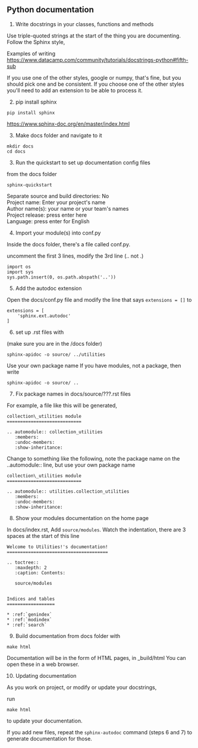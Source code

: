 ## Python documentation

1. Write docstrings in your classes, functions and methods

Use triple-quoted strings at the start of the thing you are documenting. Follow the Sphinx style, 

Examples of writing 
https://www.datacamp.com/community/tutorials/docstrings-python#fifth-sub

If you use one of the other styles, google or numpy, that's fine, but you should pick one and be consistent. If you choose one of the other styles you'll need to add an extension to be able to process it. 

2. pip install sphinx

`pip install sphinx`

https://www.sphinx-doc.org/en/master/index.html

3. Make docs folder and navigate to it

```
mkdir docs
cd docs 
```

3. Run the quickstart to set up documentation config files

from the docs folder 

`sphinx-quickstart`

Separate source and build directories: No  
Project name: Enter your project's name  
Author name(s): your name or your team's names  
Project release: press enter here  
Language: press enter for English  


4. Import your module(s) into conf.py

Inside the docs folder, there's a file called conf.py.

uncomment the first 3 lines, modify the 3rd line (.. not .) 

```
import os
import sys
sys.path.insert(0, os.path.abspath('..'))
```

5. Add the autodoc extension

Open the docs/conf.py file and modify the line that says `extensions = []` to 

```
extensions = [
    'sphinx.ext.autodoc'
]
```


6. set up .rst files with

(make sure you are in the /docs folder)

`sphinx-apidoc -o source/ ../utilities`

Use your own package name 
If you have modules, not a package, then write 

`sphinx-apidoc -o source/ ..`


7. Fix package names in docs/source/???.rst files 

For example, a file like this will be generated,

```
collection\_utilities module
============================

.. automodule:: collection_utilities
   :members:
   :undoc-members:
   :show-inheritance:
```

Change to something like the following, note the package name on the ..automodule:: line, but use your own package name  

```
collection\_utilities module
============================

.. automodule:: utilities.collection_utilities
   :members:
   :undoc-members:
   :show-inheritance:
```

8.  Show your modules documentation on the home page

In docs/index.rst, Add `source/modules`. Watch the indentation, there are 3 spaces at the start of this line

```
Welcome to Utilities!'s documentation!
======================================

.. toctree::
   :maxdepth: 2
   :caption: Contents:
   
   source/modules


Indices and tables
==================

* :ref:`genindex`
* :ref:`modindex`
* :ref:`search`
```


9. Build documentation from docs folder with 

`make html`

Documentation will be in the form of HTML pages, in _build/html 
You can open these in a web browser.

10. Updating documentation

As you work on project, or modify or update your docstrings,

run 

`make html`

to update your documentation.

If you add new files, repeat the `sphinx-autodoc` command (steps 6 and 7) to generate documentation for those. 


